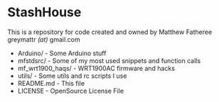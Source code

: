 StashHouse
==========

  This is a repository for code created and owned by Matthew Fatheree
   greymattr _(at)_ gmail.com

  - Arduino/						- Some Arduino stuff
  - mfstdsrc/					- Some of my most used snippets and function calls
  - mf_wrt1900_haqs/		- WRT1900AC firmware and hacks
  - utils/							- Some utils and rc scripts I use
  - README.md					- This file
  - LICENSE						- OpenSource License File
   
   





